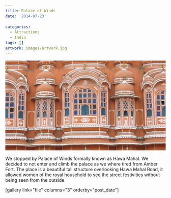 ```yaml
---
title: Palace of Winds
date: '2014-07-23'

categories:
  - Attractions
  - India
tags: []
artwork: images/artwork.jpg
---
```


![IMG_3920](images/IMG_3920-1024x575.jpg)

We stopped by Palace of Winds formally known as Hawa Mahal. We decided to not enter and climb the palace as we where tired from Amber Fort. The place is a beautiful tall structure overlooking Hawa Mahal Road, it allowed women of the royal household to see the street festivities without being seen from the outside.

\[gallery link="file" columns="3" orderby="post\_date"\]
